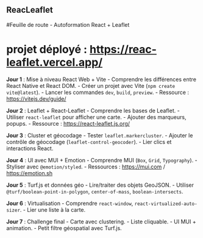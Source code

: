 

## ReacLeaflet
#Feuille de route - Autoformation React + Leaflet

# projet déployé : https://reac-leaflet.vercel.app/

**Jour 1** : Mise à niveau React Web + Vite - Comprendre les différences entre React Native et React DOM. - Créer un projet avec Vite (`npm create vite@latest`). - Lancer les commandes `dev`, `build`, `preview`. - Ressource : https://vitejs.dev/guide/

 **Jour 2** : Leaflet + React-Leaflet - Comprendre les bases de Leaflet. - Utiliser `react-leaflet` pour afficher une carte. - Ajouter des marqueurs, popups. - Ressource : https://react-leaflet.js.org/

**Jour 3** : Cluster et géocodage - Tester `leaflet.markercluster`. - Ajouter le contrôle de géocodage (`leaflet-control-geocoder`). - Lier clics et interactions React.

**Jour 4** : UI avec MUI + Emotion - Comprendre MUI (`Box`, `Grid`, `Typography`). - Styliser avec `@emotion/styled`. - Ressources : https://mui.com / https://emotion.sh

 **Jour 5** : Turf.js et données géo - Lire/traiter des objets GeoJSON. - Utiliser `@turf/boolean-point-in-polygon`, `center-of-mass`, `boolean-intersects`.

**Jour 6** : Virtualisation - Comprendre `react-window`, `react-virtualized-auto-sizer`. - Lier une liste à la carte.

**Jour 7** : Challenge final - Carte avec clustering. - Liste cliquable. - UI MUI + animation. - Petit filtre géospatial avec Turf.js.
